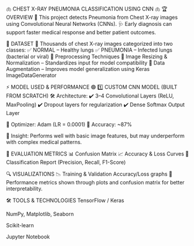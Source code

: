 🫁 CHEST X-RAY PNEUMONIA CLASSIFICATION USING CNN 🫁
🏆 OVERVIEW
🚀 This project detects Pneumonia from Chest X-ray images using Convolutional Neural Networks (CNNs).
🩺 Early diagnosis can support faster medical response and better patient outcomes.

📂 DATASET
📸 Thousands of chest X-ray images categorized into two classes:
✅ NORMAL – Healthy lungs
✅ PNEUMONIA – Infected lungs (bacterial or viral)
📌 Preprocessing Techniques
🔹 Image Resizing & Normalization – Standardizes input for model compatibility
🔹 Data Augmentation – Improves model generalization using Keras ImageDataGenerator

⚡ MODEL USED & PERFORMANCE
🟢 1️⃣ CUSTOM CNN MODEL (BUILT FROM SCRATCH)
🛠 Architecture:
✔️ 3–4 Convolutional Layers (ReLU, MaxPooling)
✔️ Dropout layers for regularization
✔️ Dense Softmax Output Layer

🔹 Optimizer: Adam (LR = 0.0001)
🎯 Accuracy: ~87%

📌 Insight: Performs well with basic image features, but may underperform with complex medical patterns.

🔬 EVALUATION METRICS
📊 Confusion Matrix
📈 Accuracy & Loss Curves
🧮 Classification Report (Precision, Recall, F1-Score)

🔍 VISUALIZATIONS
📉 Training & Validation Accuracy/Loss graphs
🧾 Performance metrics shown through plots and confusion matrix for better interpretability.

🛠 TOOLS & TECHNOLOGIES
TensorFlow / Keras

NumPy, Matplotlib, Seaborn

Scikit-learn

Jupyter Notebook

